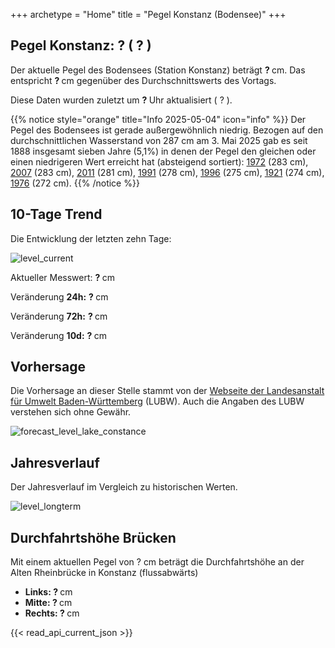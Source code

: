 +++
archetype = "Home"
title = "Pegel Konstanz (Bodensee)"
+++

<h2>Pegel Konstanz: <span id=website_api_current_level_head> ? </span>  (<span id=website_api_change_vs_yesterday_head> ? </span>) </h2>

Der aktuelle Pegel des Bodensees (Station Konstanz) beträgt <b><span id=website_api_current_level> ? </span></b> cm. Das entspricht <b><span id=website_api_change_vs_yesterday> ? </span></b> cm gegenüber des Durchschnittswerts des Vortags.

Diese Daten wurden zuletzt um <b><span id=website_api_mostrecent_time> ? </span></b> Uhr aktualisiert (<span id=website_api_mostrecent_date> ? </span>).

{{% notice style="orange" title="Info 2025-05-04" icon="info" %}}
Der Pegel des Bodensees ist gerade außergewöhnlich niedrig. Bezogen auf den durchschnittlichen Wasserstand von 287 cm am 3. Mai 2025 gab es seit 1888 insgesamt sieben Jahre (5,1%) in denen der Pegel den gleichen oder einen niedrigeren Wert erreicht hat (absteigend sortiert): [1972](https://www.pegel-konstanz.de/01_historische_daten/1970-1979/index.html#1972) (283 cm), [2007](https://www.pegel-konstanz.de/01_historische_daten/2000-2009/index.html#2007) (283 cm), [2011](https://www.pegel-konstanz.de/01_historische_daten/2010-2019/index.html#2011) (281 cm), [1991](https://www.pegel-konstanz.de/01_historische_daten/1990-1999/index.html#1991) (278 cm), [1996](https://www.pegel-konstanz.de/01_historische_daten/1990-1999/index.html#1996) (275 cm), [1921](https://www.pegel-konstanz.de/01_historische_daten/1920-1929/index.html#1921) (274 cm), [1976](https://www.pegel-konstanz.de/01_historische_daten/1970-1979/index.html#1976) (272 cm).
{{% /notice %}}

## 10-Tage Trend

Die Entwicklung der letzten zehn Tage:

![level_current](https://pegel-konstanz-for-website.s3.eu-central-1.amazonaws.com/graph/current/de/current_DE.png)

Aktueller Messwert: <b><span id=website_api_current_level_d1> ? </span></b> cm

Veränderung **24h:** <b><span id=website_api_change_24h> ? </span></b> cm

Veränderung **72h:** <b><span id=website_api_change_72h> ? </span></b> cm

Veränderung **10d:** <b><span id=website_api_change_10d> ? </span></b> cm

## Vorhersage

Die Vorhersage an dieser Stelle stammt von der [Webseite der Landesanstalt für Umwelt Baden-Württemberg](https://www.hvz.baden-wuerttemberg.de/pegel.html?id=00007) (LUBW). Auch die Angaben des LUBW verstehen sich ohne Gewähr.

![forecast_level_lake_constance](https://www.hvz.baden-wuerttemberg.de/gifs/00007-2001.GIF)


## Jahresverlauf

Der Jahresverlauf im Vergleich zu historischen Werten.

![level_longterm](https://pegel-konstanz-for-website.s3.eu-central-1.amazonaws.com/graph/longterm/de/longterm_DE.png)


## Durchfahrtshöhe Brücken

Mit einem aktuellen Pegel von <span id=website_api_current_level_bridge> ? </span> cm beträgt die Durchfahrtshöhe an der Alten Rheinbrücke in Konstanz (flussabwärts)

<ul>
  <li><b>Links: <span id=website_api_bridge_kn_left> ? </span></b> cm</li>
  <li><b>Mitte: <span id=website_api_bridge_kn_center> ? </span></b> cm</li>
  <li><b>Rechts: <span id=website_api_bridge_kn_right> ? </span></b> cm</li>
</ul>

{{< read_api_current_json >}}

<style>
    span a[rel="me"] {
        display: none;
    }
</style>
<span> <a rel="me" href="https://mastodon.social/@pegelkonstanz">Mastodon</a></span>
